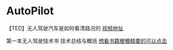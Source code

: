 # AutoPilot


【TED】无人驾驶汽车是如何看清路况的
[视频地址](http://open.163.com/movie/2015/10/U/U/MB1G83TR9_MB1GMCRUU.html)


第一本无人驾驶技术书 技术总结与概括
[想看书籍梗概精要的可以点击](http://ziyubiti.github.io/2018/07/11/autopilot/)
